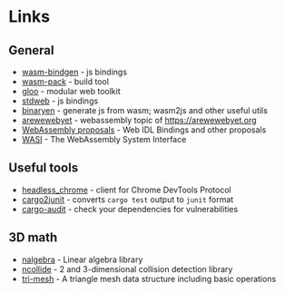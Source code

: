 # Links

## General

- [wasm-bindgen](https://github.com/rustwasm/wasm-bindgen) - js bindings
- [wasm-pack](https://github.com/rustwasm/wasm-pack) - build tool
- [gloo](https://github.com/rustwasm/gloo) - modular web toolkit
- [stdweb](https://github.com/koute/stdweb) - js bindings
- [binaryen](https://github.com/WebAssembly/binaryen) - generate js from wasm; wasm2js and other useful utils
- [arewewebyet](https://www.arewewebyet.org/topics/webassembly/) - webassembly topic of https://arewewebyet.org
- [WebAssembly proposals](https://github.com/WebAssembly/proposals) - Web IDL Bindings and other proposals
- [WASI](https://wasi.dev/) - The WebAssembly System Interface

## Useful tools

- [headless_chrome](https://crates.io/crates/headless_chrome) - client for Chrome DevTools Protocol
- [cargo2junit](https://crates.io/crates/cargo2junit) - converts `cargo test` output to `junit` format
- [cargo-audit](https://crates.io/crates/cargo-audit) - check your dependencies for vulnerabilities

## 3D math
- [nalgebra](https://crates.io/crates/nalgebra) - Linear algebra library
- [ncollide](https://crates.io/crates/ncollide) - 2 and 3-dimensional collision detection library
- [tri-mesh](https://crates.io/crates/tri-mesh) - A triangle mesh data structure including basic operations
